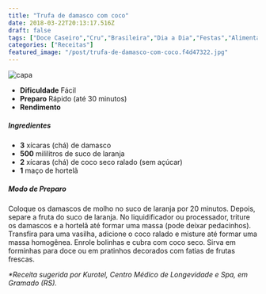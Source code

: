 ```yaml
---
title: "Trufa de damasco com coco"
date: 2018-03-22T20:13:17.516Z
draft: false
tags: ["Doce Caseiro","Cru","Brasileira","Dia a Dia","Festas","Alimentação saudável","Doces","Receitas rápidas"]
categories: ["Receitas"]
featured_image: "/post/trufa-de-damasco-com-coco.f4d47322.jpg"
---
```


![capa](/post/trufa-de-damasco-com-coco.f4d47322.jpg)

*   **Dificuldade** Fácil
*   **Preparo** Rápido (até 30 minutos)
*   **Rendimento**

##### Ingredientes

*   **3** xícaras (chá) de damasco
*   **500** mililitros de suco de laranja
*   **2** xícaras (chá) de coco seco ralado (sem açúcar)
*   **1** maço de hortelã

##### Modo de Preparo

Coloque os damascos de molho no suco de laranja por 20 minutos. Depois, separe a fruta do suco de laranja. No liquidificador ou processador, triture os damascos e a hortelã até formar uma massa (pode deixar pedacinhos). Transfira para uma vasilha, adicione o coco ralado e misture até formar uma massa homogênea. Enrole bolinhas e cubra com coco seco. Sirva em forminhas para doce ou em pratinhos decorados com fatias de frutas frescas.

_*Receita sugerida por Kurotel, Centro Médico de Longevidade e Spa, em Gramado (RS)._
